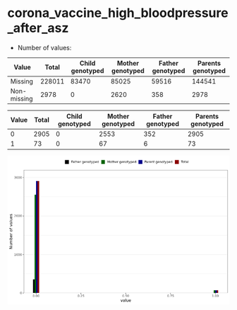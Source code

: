 # corona_vaccine_high_bloodpressure_after_asz
- Number of values:

| Value | Total | Child genotyped | Mother genotyped | Father genotyped | Parents genotyped |
| ----- | ----- | --------------- | ---------------- | ---------------- |---------------- |
| Missing | 228011 | 83470 | 85025 | 59516 | 144541 |
| Non-missing | 2978 | 0 | 2620 | 358 | 2978 |

| Value | Total | Child genotyped | Mother genotyped | Father genotyped | Parents genotyped |
| ----- | ----- | --------------- | ---------------- | ---------------- |---------------- |
| 0 | 2905 | 0 | 2553 | 352 | 2905 |
| 1 | 73 | 0 | 67 | 6 | 73 |



![](corona_vaccine_high_bloodpressure_after_asz_n.png)



